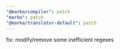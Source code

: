 ```yaml
---
"@marko/compiler": patch
"marko": patch
"@marko/translator-default": patch
---
```


fix: modify/remove some inefficient regexes
